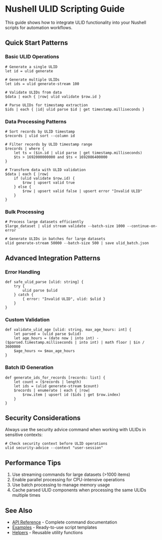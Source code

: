 # Nushell ULID Scripting Guide

This guide shows how to integrate ULID functionality into your Nushell scripts for automation workflows.

## Quick Start Patterns

### Basic ULID Operations
```nu
# Generate a single ULID
let id = ulid generate

# Generate multiple ULIDs
let ids = ulid generate-stream 100

# Validate ULIDs from data
$data | each { |row| ulid validate $row.id }

# Parse ULIDs for timestamp extraction
$ids | each { |id| ulid parse $id | get timestamp.milliseconds }
```

### Data Processing Patterns
```nu
# Sort records by ULID timestamp
$records | ulid sort --column id

# Filter records by ULID timestamp range
$records | where {
    let ts = ($in.id | ulid parse | get timestamp.milliseconds)
    $ts > 1692000000000 and $ts < 1692086400000
}

# Transform data with ULID validation
$data | each { |row|
    if (ulid validate $row.id) {
        $row | upsert valid true
    } else {
        $row | upsert valid false | upsert error "Invalid ULID"
    }
}
```

### Bulk Processing
```nu
# Process large datasets efficiently
$large_dataset | ulid stream validate --batch-size 1000 --continue-on-error

# Generate ULIDs in batches for large datasets
ulid generate-stream 50000 --batch-size 500 | save ulid_batch.json
```

## Advanced Integration Patterns

### Error Handling
```nu
def safe_ulid_parse [ulid: string] {
    try {
        ulid parse $ulid
    } catch {
        { error: "Invalid ULID", ulid: $ulid }
    }
}
```

### Custom Validation
```nu
def validate_ulid_age [ulid: string, max_age_hours: int] {
    let parsed = (ulid parse $ulid)
    let age_hours = (date now | into int) - ($parsed.timestamp.milliseconds | into int) | math floor | $in / 3600000
    $age_hours <= $max_age_hours
}
```

### Batch ID Generation
```nu
def generate_ids_for_records [records: list] {
    let count = ($records | length)
    let ids = (ulid generate-stream $count)
    $records | enumerate | each { |row|
        $row.item | upsert id ($ids | get $row.index)
    }
}
```

## Security Considerations

Always use the security advice command when working with ULIDs in sensitive contexts:

```nu
# Check security context before ULID operations
ulid security-advice --context "user-session"
```

## Performance Tips

1. Use streaming commands for large datasets (>1000 items)
2. Enable parallel processing for CPU-intensive operations
3. Use batch processing to manage memory usage
4. Cache parsed ULID components when processing the same ULIDs multiple times

## See Also

- [API Reference](api.md) - Complete command documentation
- [Examples](examples/) - Ready-to-use script templates
- [Helpers](helpers.nu) - Reusable utility functions